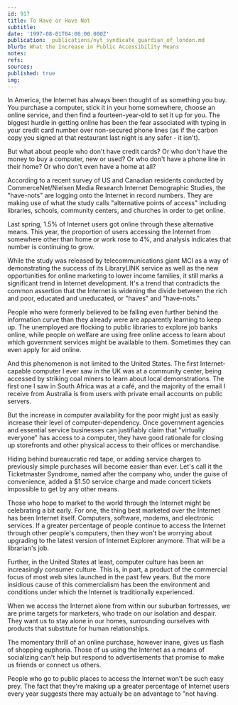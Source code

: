 ```yaml
---
id: 917
title: To Have or Have Not
subtitle: 
date: '1997-08-01T04:00:00.000Z'
publication: _publications/nyt_syndicate_guardian_of_london.md
blurb: What the Increase in Public Accessibility Means
notes: 
refs: 
sources: 
published: true
img: 
---
```

In America, the Internet has always been thought of as something you buy. You purchase a computer, stick it in your home somewhere, choose an online service, and then find a fourteen-year-old to set it up for you. The biggest hurdle in getting online has been the fear associated with typing in your credit card number over non-secured phone lines (as if the carbon copy you signed at that restaurant last night is any safer - it isn't).

But what about people who don't have credit cards? Or who don't have the money to buy a computer, new or used? Or who don't have a phone line in their home? Or who don't even have a home at all?

According to a recent survey of US and Canadian residents conducted by CommerceNet/Nielsen Media Research Internet Demographic Studies, the "have-nots" are logging onto the Internet in record numbers. They are making use of what the study calls "alternative points of access" including libraries, schools, community centers, and churches in order to get online.

Last spring, 1.5% of Internet users got online through these alternative means. This year, the proportion of users accessing the Internet from somewhere other than home or work rose to 4%, and analysis indicates that number is continuing to grow.

While the study was released by telecommunications giant MCI as a way of demonstrating the success of its LibraryLINK service as well as the new opportunities for online marketing to lower income families, it still marks a significant trend in Internet development. It's a trend that contradicts the common assertion that the Internet is widening the divide between the rich and poor, educated and uneducated, or "haves" and "have-nots."

People who were formerly believed to be falling even further behind the information curve than they already were are apparently learning to keep up. The unemployed are flocking to public libraries to explore job banks online, while people on welfare are using free online access to learn about which government services might be available to them. Sometimes they can even apply for aid online.

And this phenomenon is not limited to the United States. The first Internet-capable computer I ever saw in the UK was at a community center, being accessed by striking coal miners to learn about local demonstrations. The first one I saw in South Africa was at a café, and the majority of the email I receive from Australia is from users with private email accounts on public servers.

But the increase in computer availability for the poor might just as easily increase their level of computer-dependency. Once government agencies and essential service businesses can justifiably claim that "virtually everyone" has access to a computer, they have good rationale for closing up storefronts and other physical access to their offices or merchandise.

Hiding behind bureaucratic red tape, or adding service charges to previously simple purchases will become easier than ever. Let's call it the Ticketmaster Syndrome, named after the company who, under the guise of convenience, added a $1.50 service charge and made concert tickets impossible to get by any other means.

Those who hope to market to the world through the Internet might be celebrating a bit early. For one, the thing best marketed over the Internet has been Internet itself. Computers, software, modems, and electronic services. If a greater percentage of people continue to access the Internet through other people's computers, then they won't be worrying about upgrading to the latest version of Internet Explorer anymore. That will be a librarian's job.

Further, in the United States at least, computer culture has been an increasingly consumer culture. This is, in part, a product of the commercial focus of most web sites launched in the past few years. But the more insidious cause of this commercialism has been the environment and conditions under which the Internet is traditionally experienced.

When we access the Internet alone from within our suburban fortresses, we are prime targets for marketers, who trade on our isolation and despair. They want us to stay alone in our homes, surrounding ourselves with products that substitute for human relationships.

The momentary thrill of an online purchase, however inane, gives us flash of shopping euphoria. Those of us using the Internet as a means of socializing can't help but respond to advertisements that promise to make us friends or connect us others.

People who go to public places to access the Internet won't be such easy prey. The fact that they're making up a greater percentage of Internet users every year suggests there may actually be an advantage to "not having.
